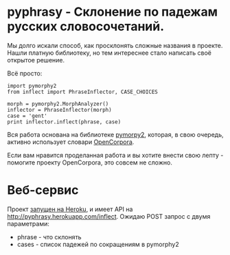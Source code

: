 # pyphrasy - Склонение по падежам русских словосочетаний.

Мы долго искали способ, как просклонять сложные названия в проекте. Нашли платную библиотеку,
но тем интереснее стало написать своё открытое решение.

Всё просто:

    import pymorphy2
    from inflect import PhraseInflector, CASE_CHOICES

    morph = pymorphy2.MorphAnalyzer()
    inflector = PhraseInflector(morph)
    case = 'gent'
    print inflector.inflect(phrase, case)


Вся работа основана на библиотеке [pymorpy2](https://pymorphy2.readthedocs.org), которая, в свою очередь,
активно использует словари [OpenCorpora](http://opencorpora.org/).

Если вам нравится проделанная работа и вы хотите внести свою лепту - помогите проекту OpenCorpora,
это совсем не сложно.

# Веб-сервис


Проект [запущен на Heroku](http://pyphrasy.herokuapp.com/), и имеет API на http://pyphrasy.herokuapp.com/inflect.
Ожидаю POST запрос с двумя параметрами:

* phrase - что склонять
* cases - список падежей по сокращениям в pymorphy2
